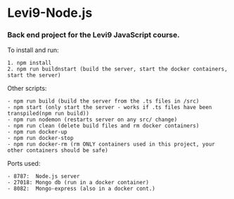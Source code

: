 # Levi9-Node.js
### Back end project for the Levi9 JavaScript course.

To install and run:

    1. npm install
    2. npm run buildnstart (build the server, start the docker containers, start the server)

Other scripts:

    - npm run build (build the server from the .ts files in /src)
    - npm start (only start the server - works if .ts files have been transpiled(npm run build))
    - npm run nodemon (restarts server on any src/ change)
    - npm run clean (delete build files and rm docker containers)
    - npm run docker-up
    - npm run docker-stop
    - npm run docker-rm (rm ONLY containers used in this project, your other containers should be safe)

Ports used:

    - 8787:  Node.js server
    - 27018: Mongo db (run in a docker container)
    - 8082:  Mongo-express (also in a docker cont.)
